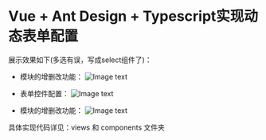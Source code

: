 # Vue + Ant Design + Typescript实现动态表单配置

展示效果如下(多选有误，写成select组件了)：

* 模块的增删改功能：
![Image text](images/1.gif)


* 表单控件配置：
![Image text](images/2.gif)


* 模块的增删改功能：
![Image text](images/3.gif)


具体实现代码详见：views 和 components 文件夹